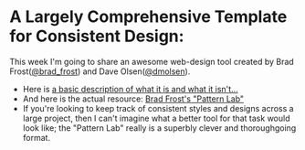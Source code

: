 # A Largely Comprehensive Template for Consistent Design:
This week I'm going to share an awesome web-design tool created by Brad Frost([@brad_frost](https://twitter.com/brad_frost)) and Dave Olsen([@dmolsen](https://twitter.com/dmolsen)).
* Here is [a basic description of what it is and what it isn't...](http://patternlab.io/)
* And here is the actual resource: [Brad Frost's "Pattern Lab"](http://demo.patternlab.io/)
* If you're looking to keep track of consistent styles and designs across a large project, then I can't imagine what a better tool for that task would look like; the "Pattern Lab" really is a superbly clever and thoroughgoing format.

